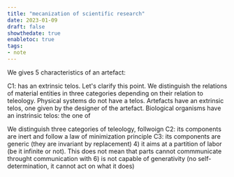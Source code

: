 ```yaml
---
title: "mecanization of scientific research"
date: 2023-01-09
draft: false
showthedate: true
enabletoc: true
tags:
- note
---
```


We gives 5 characteristics of an artefact:

C1: has an extrinsic telos.
Let's clarify this point. We distinguish the relations of material entities in three categories depending on their relation to teleology. 
Physical systems do not have a telos. Artefacts have an extrinsic telos, one given by the designer of the artefact. Biological organisms have an instrinsic telos: the one of  

We distinguish three categories of teleology, follwoign
C2: its components are inert and follow a law of minimization principle
C3: its components are generic (they are invariant by replacement)
4) it aims at a partition of labor (be it infinite or not). 
This does not mean that parts cannot commmunicate throught  communication with 
6) is not capable of generativity (no self-determination, it cannot act on what it does)


